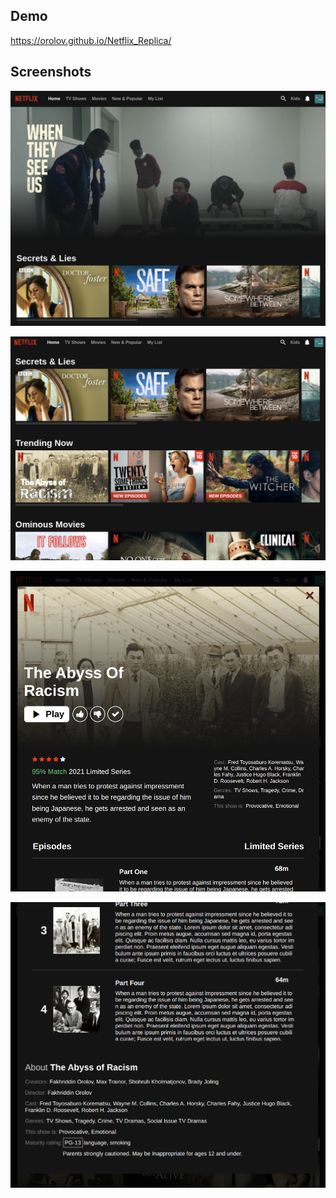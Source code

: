 ## Demo
https://orolov.github.io/Netflix_Replica/
## Screenshots
<p align="center">
  <img src="https://github.com/Orolov/Netflix_Replica/blob/main/Screenshots/screenshot1.png?raw=true" width="800" title="Version 1 of home">
</p>
<p align="center">
  <img src="https://github.com/Orolov/Netflix_Replica/blob/main/Screenshots/screenshot2.png?raw=true" width="800" title="Version 1 of home">
</p>
<p align="center">
  <img src="https://github.com/Orolov/Netflix_Replica/blob/main/Screenshots/screenshot3.png?raw=true" width="800" title="Version 1 of home">
</p>
<p align="center">
  <img src="https://github.com/Orolov/Netflix_Replica/blob/main/Screenshots/screenshot4.png?raw=true" width="800" title="Version 1 of home">
</p>
